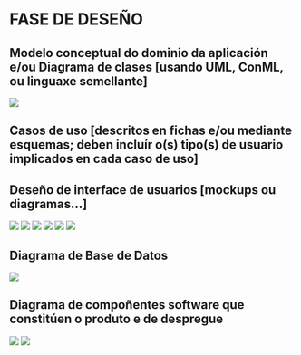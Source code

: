 # FASE DE DESEÑO

## Modelo conceptual do dominio da aplicación e/ou Diagrama de clases [usando UML, ConML, ou linguaxe semellante]
![](doc/img/DiagramaClases.png)
## Casos de uso [descritos en fichas e/ou mediante esquemas; deben incluír o(s) tipo(s) de usuario implicados en cada caso de uso]

## Deseño de interface de usuarios [mockups ou diagramas...]
![](doc/img/mockups1.png)
![](doc/img/mockups2.png)
![](doc/img/mockups3.png)
![](doc/img/mockups4.png)
![](doc/img/mockups5.png)
![](doc/img/mockups6.png)
## Diagrama de Base de Datos
![](doc/img/E_R_BancoTempo.png)
## Diagrama de compoñentes software que constitúen o produto e de despregue

![](doc/img/D_Componentes_D.png)
![](doc/img/D_Componentes_P.png)
